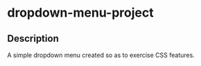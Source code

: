 # dropdown-menu-project

## Description

A simple dropdown menu created so as to exercise CSS features.
